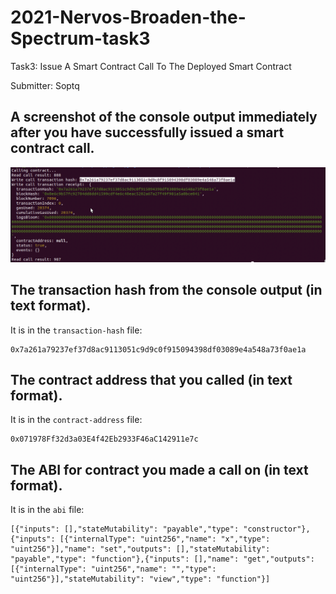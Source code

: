 # 2021-Nervos-Broaden-the-Spectrum-task3

Task3: Issue A Smart Contract Call To The Deployed Smart Contract

Submitter: Soptq

## A screenshot of the console output immediately after you have successfully issued a smart contract call.
![Call](call.png?raw=true "Call")

## The transaction hash from the console output (in text format).

It is in the `transaction-hash` file:

```
0x7a261a79237ef37d8ac9113051c9d9c0f915094398df03089e4a548a73f0ae1a
```

## The contract address that you called (in text format).

It is in the `contract-address` file:

```
0x071978Ff32d3a03E4f42Eb2933F46aC142911e7c
```

## The ABI for contract you made a call on (in text format).

It is in the `abi` file:

```
[{"inputs": [],"stateMutability": "payable","type": "constructor"},{"inputs": [{"internalType": "uint256","name": "x","type": "uint256"}],"name": "set","outputs": [],"stateMutability": "payable","type": "function"},{"inputs": [],"name": "get","outputs": [{"internalType": "uint256","name": "","type": "uint256"}],"stateMutability": "view","type": "function"}]
```
